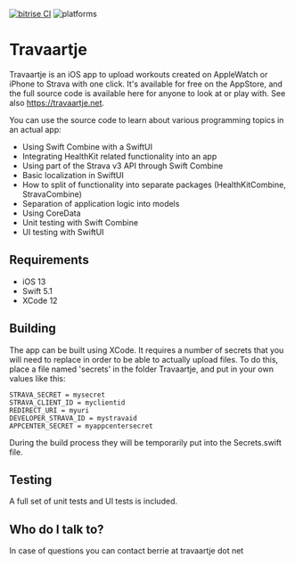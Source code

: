 [![bitrise CI](https://img.shields.io/bitrise/5c5ad1fbae41f44e?token=5fWsBdzgE3RX5yyBorWfnQ)](https://bitrise.io)
![platforms](https://img.shields.io/badge/platforms-iOS-lightgrey)

# Travaartje

Travaartje is an iOS app to upload workouts created on AppleWatch or iPhone to Strava with one click. It's available for free on the AppStore, and the full source code is available here for anyone to look at or play with. See also https://travaartje.net.

You can use the source code to learn about various programming topics in an actual app:
* Using Swift Combine with a SwiftUI
* Integrating HealthKit related functionality into an app
* Using part of the Strava v3 API through Swift Combine
* Basic localization in SwiftUI
* How to split of functionality into separate packages (HealthKitCombine, StravaCombine)
* Separation of application logic into models
* Using CoreData
* Unit testing with Swift Combine
* UI testing with SwiftUI

## Requirements

* iOS 13
* Swift 5.1
* XCode 12

## Building

The app can be built using XCode. It requires a number of secrets that you will need to replace in order to be able to actually upload files. To do this, place a file named 'secrets' in the folder Travaartje, and put in your own values like this:

```
STRAVA_SECRET = mysecret
STRAVA_CLIENT_ID = myclientid
REDIRECT_URI = myuri
DEVELOPER_STRAVA_ID = mystravaid
APPCENTER_SECRET = myappcentersecret
```

During the build process they will be temporarily put into the Secrets.swift file.


## Testing ##

A full set of unit tests and UI tests is included.

## Who do I talk to? ##

In case of questions you can contact berrie at travaartje dot net
